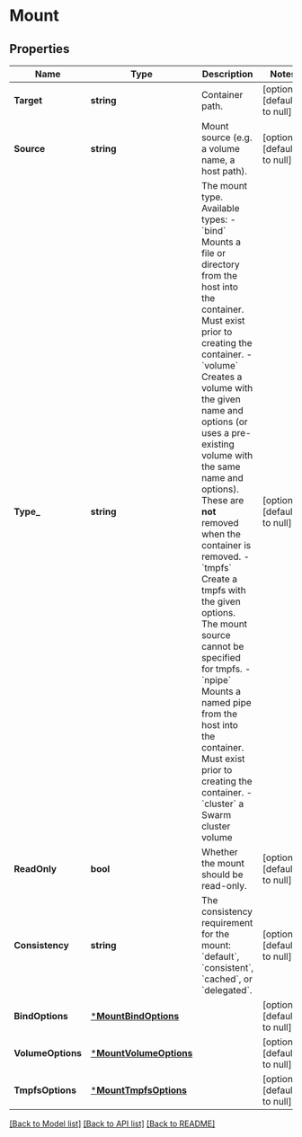 # Mount

## Properties
Name | Type | Description | Notes
------------ | ------------- | ------------- | -------------
**Target** | **string** | Container path. | [optional] [default to null]
**Source** | **string** | Mount source (e.g. a volume name, a host path). | [optional] [default to null]
**Type_** | **string** | The mount type. Available types:  - &#x60;bind&#x60; Mounts a file or directory from the host into the container. Must exist prior to creating the container. - &#x60;volume&#x60; Creates a volume with the given name and options (or uses a pre-existing volume with the same name and options). These are **not** removed when the container is removed. - &#x60;tmpfs&#x60; Create a tmpfs with the given options. The mount source cannot be specified for tmpfs. - &#x60;npipe&#x60; Mounts a named pipe from the host into the container. Must exist prior to creating the container. - &#x60;cluster&#x60; a Swarm cluster volume  | [optional] [default to null]
**ReadOnly** | **bool** | Whether the mount should be read-only. | [optional] [default to null]
**Consistency** | **string** | The consistency requirement for the mount: &#x60;default&#x60;, &#x60;consistent&#x60;, &#x60;cached&#x60;, or &#x60;delegated&#x60;. | [optional] [default to null]
**BindOptions** | [***MountBindOptions**](Mount_BindOptions.md) |  | [optional] [default to null]
**VolumeOptions** | [***MountVolumeOptions**](Mount_VolumeOptions.md) |  | [optional] [default to null]
**TmpfsOptions** | [***MountTmpfsOptions**](Mount_TmpfsOptions.md) |  | [optional] [default to null]

[[Back to Model list]](../README.md#documentation-for-models) [[Back to API list]](../README.md#documentation-for-api-endpoints) [[Back to README]](../README.md)


